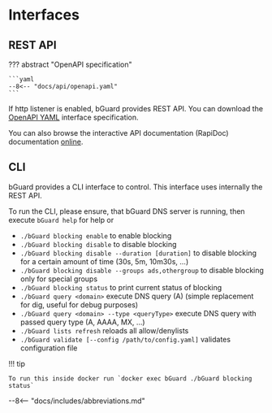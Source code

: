 # Interfaces

## REST API


??? abstract "OpenAPI specification"

    ```yaml
    --8<-- "docs/api/openapi.yaml"
    ```

If http listener is enabled, bGuard provides REST API. You can download the [OpenAPI YAML](api/openapi.yaml) interface specification. 

You can also browse the interactive API documentation (RapiDoc) documentation [online](rapidoc.html).

## CLI

bGuard provides a CLI interface to control. This interface uses internally the REST API.

To run the CLI, please ensure, that bGuard DNS server is running, then execute `bGuard help` for help or

- `./bGuard blocking enable` to enable blocking
- `./bGuard blocking disable` to disable blocking
- `./bGuard blocking disable --duration [duration]` to disable blocking for a certain amount of time (30s, 5m, 10m30s,
  ...)
- `./bGuard blocking disable --groups ads,othergroup` to disable blocking only for special groups
- `./bGuard blocking status` to print current status of blocking
- `./bGuard query <domain>` execute DNS query (A) (simple replacement for dig, useful for debug purposes)
- `./bGuard query <domain> --type <queryType>` execute DNS query with passed query type (A, AAAA, MX, ...)
- `./bGuard lists refresh` reloads all allow/denylists
- `./bGuard validate [--config /path/to/config.yaml]` validates configuration file

!!! tip 

    To run this inside docker run `docker exec bGuard ./bGuard blocking status`

--8<-- "docs/includes/abbreviations.md"
